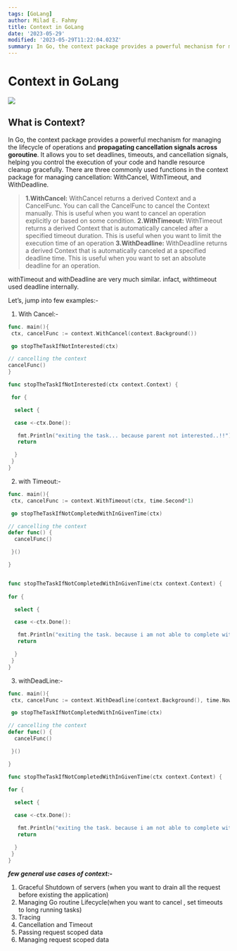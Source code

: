 ```yaml
---
tags: [GoLang]
author: Milad E. Fahmy
title: Context in GoLang
date: '2023-05-29'
modified: '2023-05-29T11:22:04.023Z'
summary: In Go, the context package provides a powerful mechanism for managing the lifecycle of operations and propagating cancellation signals across goroutine.
---
```



# Context in GoLang

![](/static/images/go/context-go-lang.webp)


## What is Context?

In Go, the context package provides a powerful mechanism for managing the lifecycle of operations and **propagating cancellation signals across goroutine**. It allows you to set deadlines, timeouts, and cancellation signals, helping you control the execution of your code and handle resource cleanup gracefully. There are three commonly used functions in the context package for managing cancellation: WithCancel, WithTimeout, and WithDeadline.

> **1.WithCancel:** WithCancel returns a derived Context and a CancelFunc. You can call the CancelFunc to cancel the Context manually. This is useful when you want to cancel an operation explicitly or based on some condition.
> **2.WithTimeout:** WithTimeout returns a derived Context that is automatically canceled after a specified timeout duration. This is useful when you want to limit the execution time of an operation
> **3.WithDeadline:** WithDeadline returns a derived Context that is automatically canceled at a specified deadline time. This is useful when you want to set an absolute deadline for an operation.


withTimeout and withDeadline are very much similar. infact, withtimeout used deadline internally.

Let’s, jump into few examples:-

1. With Cancel:-

```go
func. main(){
 ctx, cancelFunc := context.WithCancel(context.Background())

 go stopTheTaskIfNotInterested(ctx)

// cancelling the context 
cancelFunc()
}

func stopTheTaskIfNotInterested(ctx context.Context) {

 for {

  select {

  case <-ctx.Done():

   fmt.Println("exiting the task... because parent not interested..!!")
   return

  }
 }
}
```

2. with Timeout:-

```go
func. main(){
 ctx, cancelFunc := context.WithTimeout(ctx, time.Second*1)

 go stopTheTaskIfNotCompletedWithInGivenTime(ctx)

// cancelling the context 
defer func() {
  cancelFunc()

 }()

}


func stopTheTaskIfNotCompletedWithInGivenTime(ctx context.Context) {
 
for {

  select {

  case <-ctx.Done():

   fmt.Println("exiting the task. because i am not able to complete with in time..!!!")
   return

  }
 }
}
```

3. withDeadLine:-

```go
func. main(){
 ctx, cancelFunc := context.WithDeadline(context.Background(), time.Now().Add(time.Second*2))

 go stopTheTaskIfNotCompletedWithInGivenTime(ctx)

// cancelling the context 
defer func() {
  cancelFunc()

 }()

}

func stopTheTaskIfNotCompletedWithInGivenTime(ctx context.Context) {
 
for {

  select {

  case <-ctx.Done():

   fmt.Println("exiting the task. because i am not able to complete with in time..!!!")
   return

  }
 }
}
```

***few general use cases of context:-***

1. Graceful Shutdown of servers (when you want to drain all the request before existing the application)
2. Managing Go routine Lifecycle(when you want to cancel , set timeouts to long running tasks)
3. Tracing
4. Cancellation and Timeout
5. Passing request scoped data
6. Managing request scoped data